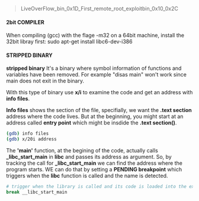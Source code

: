> LiveOverFlow_bin_0x1D_First_remote_root_exploitbin_0x10_0x2C

#### __2bit COMPILER__

When compiling (gcc) with the flage -m32 on a 64bit machine, install the 32bit libray first:
sudo apt-get install libc6-dev-i386



#### __STRIPPED BINARY__

**stripped binary** It's a binary where symbol information of functions and variables have been removed. For example "disas main" won't work since main does not exit in the binary.

With this type of binary use **x/i** to examine the code and get an address with **info files**.

**Info files** shows the section of the file, specifially, we want the **.text section** address where the code lives. But at the beginning, you might start at an address called **entry point** which might be insdide the **.text section()**.

```bash
(gdb) info files
(gdb) x/20i address
```

The **'main'** function, at the begining of the code, actually calls **_libc_start_main** in **libc** and passes its address as argument.
So, by tracking the call for **_libc_start_main** we can find the address where the program starts.
WE can do that by setting a **PENDING breakpoint** which triggers when the **libc** function is called and the name is detected.

```bash
# trigger when the library is called and its code is loaded into the executable binary. 
break __libc_start_main
```

 